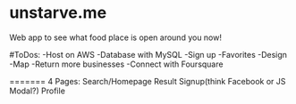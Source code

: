 # unstarve.me
Web app to see what food place is open around you now!

#ToDos:
-Host on AWS
-Database with MySQL
-Sign up
-Favorites
-Design
-Map
-Return more businesses
-Connect with  Foursquare

=======
4 Pages:
Search/Homepage
Result
Signup(think Facebook or JS Modal?)
Profile
